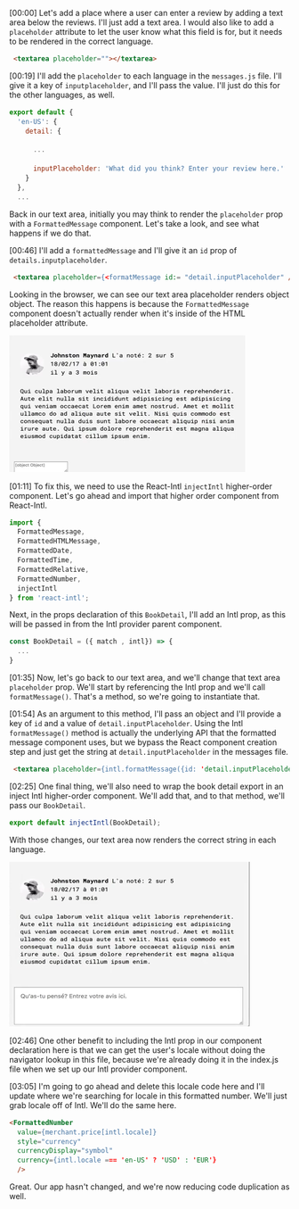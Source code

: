[00:00] Let's add a place where a user can enter a review by adding a text area below the reviews. I'll just add a text area. I would also like to add a `placeholder` attribute to let the user know what this field is for, but it needs to be rendered in the correct language.

```HTML
 <textarea placeholder=""></textarea>
```

[00:19] I'll add the `placeholder` to each language in the `messages.js` file. I'll give it a key of `inputplaceholder`, and I'll pass the value. I'll just do this for the other languages, as well. 

```javascript
export default {
  'en-US': {
    detail: {

      ...

      inputPlaceholder: 'What did you think? Enter your review here.'
    }
  },
  ...
 ```

Back in our text area, initially you may think to render the `placeholder` prop with a `FormattedMessage` component. Let's take a look, and see what happens if we do that.

[00:46] I'll add a `formattedMessage` and I'll give it an `id` prop of `details.inputplaceholder`. 

```HTML
 <textarea placeholder={<formatMessage id:= "detail.inputPlaceholder" />}> </textarea>
 ```

Looking in the browser, we can see our text area placeholder renders object object. The reason this happens is because the `FormattedMessage` component doesn't actually render when it's inside of the HTML placeholder attribute.

![Comment Box error](../images/09_react-use-a-react-intl-higher-order-component-to-format-messages-and-get-current-locale-comment-box-error.png)

[01:11] To fix this, we need to use the React-Intl `injectIntl` higher-order component. Let's go ahead and import that higher order component from React-Intl. 

```javascript
import {
  FormattedMessage,
  FormattedHTMLMessage,
  FormattedDate,
  FormattedTime,
  FormattedRelative,
  FormattedNumber,
  injectIntl
} from 'react-intl';
```

Next, in the props declaration of this `BookDetail`, I'll add an Intl prop, as this will be passed in from the Intl provider parent component.

```javascript
const BookDetail = ({ match , intl}) => {
  ...
}
```

[01:35] Now, let's go back to our text area, and we'll change that text area `placeholder` prop. We'll start by referencing the Intl prop and we'll call `formatMessage()`. That's a method, so we're going to instantiate that.

[01:54] As an argument to this method, I'll pass an object and I'll provide a key of `id` and a value of `detail.inputPlaceholder`. Using the Intl `formatMessage()` method is actually the underlying API that the formatted message component uses, but we bypass the React component creation step and just get the string at `detail.inputPlaceholder` in the messages file.

```HTML
 <textarea placeholder={intl.formatMessage({id: 'detail.inputPlaceholder' })}></textarea>
 ```

[02:25] One final thing, we'll also need to wrap the book detail export in an inject Intl higher-order component. We'll add that, and to that method, we'll pass our `BookDetail`. 

```javascript
export default injectIntl(BookDetail);
```

With those changes, our text area now renders the correct string in each language.

![comment box change](../images/09_react-use-a-react-intl-higher-order-component-to-format-messages-and-get-current-locale-comment-box-change.png)

[02:46] One other benefit to including the Intl prop in our component declaration here is that we can get the user's locale without doing the navigator lookup in this file, because we're already doing it in the index.js file when we set up our Intl provider component.

[03:05] I'm going to go ahead and delete this locale code here and I'll update where we're searching for locale in this formatted number. We'll just grab locale off of Intl. We'll do the same here. 

```HTML
<FormattedNumber
  value={merchant.price[intl.locale]}
  style="currency"
  currencyDisplay="symbol" 
  currency={intl.locale === 'en-US' ? 'USD' : 'EUR'}
  />
```

Great. Our app hasn't changed, and we're now reducing code duplication as well.
